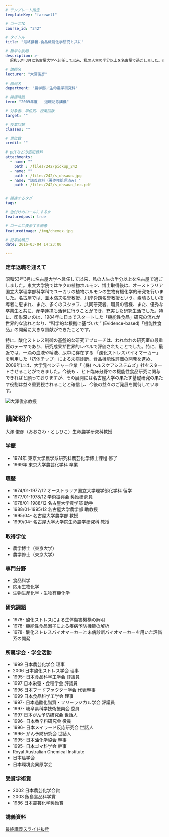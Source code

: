```yaml
---
# テンプレート指定
templateKey: "farewell"

# コースID
course_id: "242"

# タイトル
title: "最終講義-食品機能化学研究と共に"

# 簡単な説明
description: >-
  昭和53年3月に名古屋大学へ赴任して以来、私の人生の半分以上を名古屋で過ごしました。東大大学院ではキクの植物ホルモン、博士取得後は、オーストラリア国立大学理学部科学科でユーカリの植物ホルモンの生物...

# 講師名
lecturer: "大澤俊彦"

# 部局名
department: "農学部／生命農学研究科"

# 開講時限
term: "2009年度	退職記念講義"

# 対象者、単位数、授業回数
target: ""

# 授業回数
classes: ""

# 単位数
credit: ""

# pdfなどの追加資料
attachments: 
  - name: "" 
    path : /files/242/pickup_242
  - name: "" 
    path : /files/242/s_ohsawa.jpg
  - name: "講義資料（著作権処理済み）" 
    path : /files/242/s_ohsawa_lec.pdf


# 関連するタグ
tags:

# 色付けのロールにするか
featuredpost: true

# ロールに表示する画像
featuredimage: /img/chemex.jpg

# 記事投稿日
date: 2016-03-04 14:23:00

---
```

### 定年退職を迎えて

昭和53年3月に名古屋大学へ赴任して以来、私の人生の半分以上を名古屋で過ごしました。東大大学院ではキクの植物ホルモン、博士取得後は、オーストラリア国立大学理学部科学科でユーカリの植物ホルモンの生物有機化学的研究を行いました。名古屋では、並木満夫名誉教授、川岸舜朗名誉教授という、素晴らしい指導者に恵まれ、また、多くのスタッフ、共同研究者、職員の皆様、また、優秀な卒業生と共に、産学連携も活発に行うことができ、充実した研究生活でした。特に、印象深いのは、1984年に日本でスタートした「機能性食品」研究の流れが世界的な流れとなり、“科学的な根拠に基づいた” (Evidence-based)「機能性食品」の開発に大きな貢献ができたことです。 

特に、酸化ストレス制御の基盤的な研究アプローチは、われわれの研究室の最重要のテーマであり、研究成果が世界的レベルで評価されたことでした。特に、最近では、一滴の血液や唾液、尿中に存在する 「酸化ストレスバイオマーカー」を利用した「抗体チップ」による未病診断、食品機能性評価の開発を進め、2009年には、大学発ベンチャー企業「 (株) ヘルスケアシステムズ」社をスタートさせることができました。今後も 、ヒト臨床分野での機能性食品研究に関与できればと願っておりますが、その展開には名古屋大学の果たす基礎研究の果たす役割は益々重要視されることと確信し、今後の益々のご発展を期待しています。

![大澤俊彦教授](/files/242/s_ohsawa.jpg) 
## 講師紹介

大澤 俊彦（おおさわ・としひこ）生命農学研究科教授 

### 学歴

  * 1974年 東京大学農学系研究科農芸化学博士課程 修了
  * 1969年 東京大学農芸化学科 卒業

### 職歴

  * 1974/01-1977/12 オーストラリア国立大学理学部化学科 留学
  * 1977/01-1978/12 学術振興会 奨励研究員
  * 1978/01-1988/12 名古屋大学農学部 助手
  * 1988/01-1995/12 名古屋大学農学部 助教授
  * 1995/04- 名古屋大学農学部 教授
  * 1999/04- 名古屋大学大学院生命農学研究科 教授

### 取得学位

  * 農学博士（東京大学）
  * 農学修士（東京大学）

### 専門分野

  * 食品科学
  * 応用生物化学
  * 生物生産化学・生物有機化学

### 研究課題

  * 1978- 酸化ストレスによる生体傷害機構の解明
  * 1978- 機能性食品因子による疾病予防機能の解析
  * 1978- 酸化ストレスバイオマーカーと未病診断バイオマーカーを用いた評価系の開発

### 所属学会・学会活動

  * 1999 日本農芸化学会 理事
  * 2006 日本酸化ストレス学会 理事
  * 1995- 日本食品科学工学会 評議員
  * 1997 日本栄養・食糧学会 評議員
  * 1996 日本フードファクター学会 代表幹事
  * 1999 日本食品科学工学会 理事
  * 1997- 日本過酸化脂質・フリーラジカル学会 評議員
  * 1997- 岐阜県科学技術振興会 委員
  * 1997 日本がん予防研究会 世話人
  * 1996- 日本香辛料研究会 役員
  * 1996- 日本メイラード反応研究会 世話人
  * 1996- がん予防研究会 世話人
  * 1995- 日本油化学協会 幹事
  * 1995- 日本ゴマ科学会 幹事
  * Royal Australian Chemical Institute
  * 日本癌学会
  * 日本環境変異原学会

### 受賞学術賞

  * 2002 日本農芸化学会賞
  * 2003 飯島食品科学賞
  * 1986 日本農芸化学奨励賞
### 講義資料


[最終講義スライド抜粋](/files/242/s_ohsawa_lec.pdf) 
